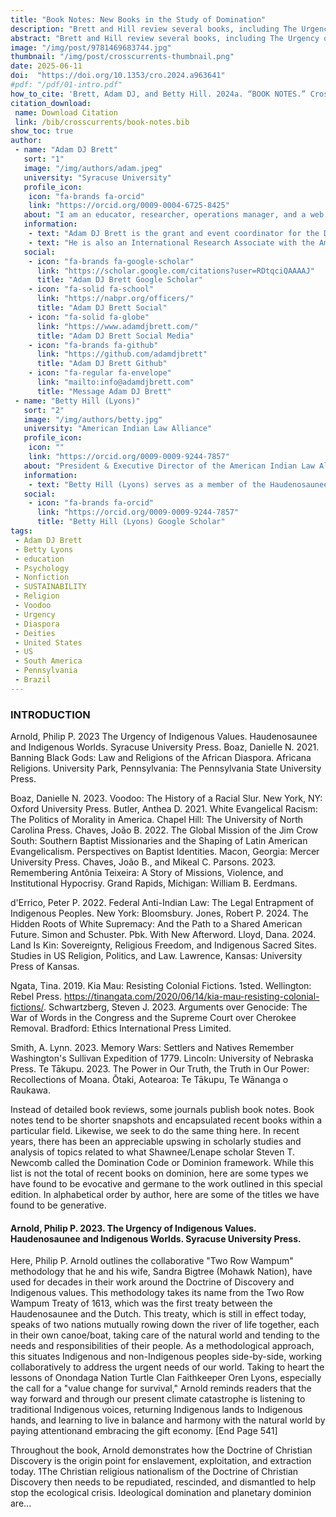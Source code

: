 ```yaml
---
title: "Book Notes: New Books in the Study of Domination"
description: "Brett and Hill review several books, including The Urgency of Indigenous Values by Philip P. Arnold"
abstract: "Brett and Hill review several books, including The Urgency of Indigenous Values by Philip P. Arnold, Banning Black Gods: Law and Religions of the African Diaspora by Danielle N. Boaz and Voodoo: The History of a Racial Slur by Danielle N. Boaz."
image: "/img/post/9781469683744.jpg"
thumbnail: "/img/post/crosscurrents-thumbnail.png"
date: 2025-06-11
doi:  "https://doi.org/10.1353/cro.2024.a963641"
#pdf: "/pdf/01-intro.pdf"
how_to_cite: 'Brett, Adam DJ, and Betty Hill. 2024a. “BOOK NOTES.” Cross Currents 74 (4): 541–50.'
citation_download: 
 name: Download Citation
 link: /bib/crosscurrents/book-notes.bib
show_toc: true
author: 
 - name: "Adam DJ Brett"
   sort: "1"
   image: "/img/authors/adam.jpeg"
   university: "Syracuse University"
   profile_icon: 
    icon: "fa-brands fa-orcid"
    link: "https://orcid.org/0009-0004-6725-8425"
   about: "I am an educator, researcher, operations manager, and a web developer."
   information: 
    - text: "Adam DJ Brett is the grant and event coordinator for the Doctrine of Discovery Project, funded by the Henry Luce Grant “200 Years of Johnson v. M’Intosh” and supported by the Indigenous Values Initiative and Syracuse University."
    - text: "He is also an International Research Associate with the American Indian Law Alliance and an adjunct professor of religion at Syracuse University."
   social:
    - icon: "fa-brands fa-google-scholar"
      link: "https://scholar.google.com/citations?user=RDtqciQAAAAJ"
      title: "Adam DJ Brett Google Scholar"
    - icon: "fa-solid fa-school"
      link: "https://nabpr.org/officers/"
      title: "Adam DJ Brett Social"
    - icon: "fa-solid fa-globe"
      link: "https://www.adamdjbrett.com/"
      title: "Adam DJ Brett Social Media"
    - icon: "fa-brands fa-github"
      link: "https://github.com/adamdjbrett"
      title: "Adam DJ Brett Github"
    - icon: "fa-regular fa-envelope"
      link: "mailto:info@adamdjbrett.com"
      title: "Message Adam DJ Brett"
 - name: "Betty Hill (Lyons)"
   sort: "2"
   image: "/img/authors/betty.jpg"
   university: "American Indian Law Alliance"
   profile_icon: 
    icon: ""
    link: "https://orcid.org/0009-0009-9244-7857"
   about: "President & Executive Director of the American Indian Law Alliance (AILA), is an Indigenous and environmental activist and citizen of the Onondaga Nation. Betty has worked for the Onondaga Nation for over 20 years."
   information: 
    - text: "Betty Hill (Lyons) serves as a member of the Haudenosaunee External Relations Committee and has been an active participant at the annual United Nations Permanent Forum on Indigenous Issues (UNPFII) since the first session in 2001 as a delegate of the Onondaga Nation. Betty attended Cazenovia College and is a Bryant Stratton College Graduate of the Paralegal Program."
   social:
    - icon: "fa-brands fa-orcid"
      link: "https://orcid.org/0009-0009-9244-7857"
      title: "Betty Hill (Lyons) Google Scholar"
tags: 
 - Adam DJ Brett
 - Betty Lyons
 - education 
 - Psychology
 - Nonfiction
 - SUSTAINABILITY
 - Religion
 - Voodoo
 - Urgency
 - Diaspora
 - Deities
 - United States
 - US
 - South America
 - Pennsylvania
 - Brazil
---
```


### INTRODUCTION

Arnold, Philip P. 2023 The Urgency of Indigenous Values. Haudenosaunee and Indigenous Worlds. Syracuse University Press.
Boaz, Danielle N. 2021. Banning Black Gods: Law and Religions of the African Diaspora. Africana Religions. University Park, Pennsylvania: The Pennsylvania State University Press.

Boaz, Danielle N. 2023. Voodoo: The History of a Racial Slur. New York, NY: Oxford University Press.
Butler, Anthea D. 2021. White Evangelical Racism: The Politics of Morality in America. Chapel Hill: The University of North Carolina Press.
Chaves, João B. 2022. The Global Mission of the Jim Crow South: Southern Baptist Missionaries and the Shaping of Latin American Evangelicalism. Perspectives on Baptist Identities. Macon, Georgia: Mercer University Press.
Chaves, João B., and Mikeal C. Parsons. 2023. Remembering Antônia Teixeira: A Story of Missions, Violence, and Institutional Hypocrisy. Grand Rapids, Michigan: William B. Eerdmans.

d'Errico, Peter P. 2022. Federal Anti-Indian Law: The Legal Entrapment of Indigenous Peoples. New York: Bloomsbury.
Jones, Robert P. 2024. The Hidden Roots of White Supremacy: And the Path to a Shared American Future. Simon and Schuster. Pbk. With New Afterword.
Lloyd, Dana. 2024. Land Is Kin: Sovereignty, Religious Freedom, and Indigenous Sacred Sites. Studies in US Religion, Politics, and Law. Lawrence, Kansas: University Press of Kansas.

Ngata, Tina. 2019. Kia Mau: Resisting Colonial Fictions. 1sted. Wellington: Rebel Press. https://tinangata.com/2020/06/14/kia-mau-resisting-colonial-fictions/.
Schwartzberg, Steven J. 2023. Arguments over Genocide: The War of Words in the Congress and the Supreme Court over Cherokee Removal. Bradford: Ethics International Press Limited.

Smith, A. Lynn. 2023. Memory Wars: Settlers and Natives Remember Washington's Sullivan Expedition of 1779. Lincoln: University of Nebraska Press.
Te Tākupu. 2023. The Power in Our Truth, the Truth in Our Power: Recollections of Moana. Ōtaki, Aotearoa: Te Tākupu, Te Wānanga o Raukawa.

Instead of detailed book reviews, some journals publish book notes. Book notes tend to be shorter snapshots and encapsulated recent books within a particular field. Likewise, we seek to do the same thing here. In recent years, there has been an appreciable upswing in scholarly studies and analysis of topics related to what Shawnee/Lenape scholar Steven T. Newcomb called the Domination Code or Dominion framework. While this list is not the total of recent books on dominion, here are some types we have found to be evocative and germane to the work outlined in this special edition. In alphabetical order by author, here are some of the titles we have found to be generative.

#### Arnold, Philip P. 2023. The Urgency of Indigenous Values. Haudenosaunee and Indigenous Worlds. Syracuse University Press.

Here, Philip P. Arnold outlines the collaborative "Two Row Wampum" methodology that he and his wife, Sandra Bigtree (Mohawk Nation), have used for decades in their work around the Doctrine of Discovery and Indigenous values. This methodology takes its name from the Two Row Wampum Treaty of 1613, which was the first treaty between the Haudenosaunee and the Dutch. This treaty, which is still in effect today, speaks of two nations mutually rowing down the river of life together, each in their own canoe/boat, taking care of the natural world and tending to the needs and responsibilities of their people. As a methodological approach, this situates Indigenous and non-Indigenous peoples side-by-side, working collaboratively to address the urgent needs of our world. Taking to heart the lessons of Onondaga Nation Turtle Clan Faithkeeper Oren Lyons, especially the call for a "value change for survival," Arnold reminds readers that the way forward and through our present climate catastrophe is listening to traditional Indigenous voices, returning Indigenous lands to Indigenous hands, and learning to live in balance and harmony with the natural world by paying attentionand embracing the gift economy. [End Page 541]

Throughout the book, Arnold demonstrates how the Doctrine of Christian Discovery is the origin point for enslavement, exploitation, and extraction today. 1The Christian religious nationalism of the Doctrine of Christian Discovery then needs to be repudiated, rescinded, and dismantled to help stop the ecological crisis. Ideological domination and planetary dominion are...
